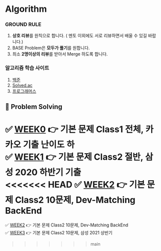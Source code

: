 # Algorithm

### GROUND RULE
1. **상호 리뷰**를 원칙으로 합니다. ( 멘토 이외에도 서로 리뷰하면서 배울 수 있길 바랍니다.)
2. BASE Problem은 **모두가 풀기**를 원합니다.
3. 최소 **2명이상의 리뷰**를 받아서 Merge 하도록 합니다.

### 알고리즘 학습 사이트 

1. [백준](https://www.acmicpc.net)
2. [Solved.ac](https://solved.ac)  
3. [프로그래머스](https://programmers.co.kr)  


## :dolphin: Problem Solving

✅  [WEEK0](https://github.com/Dev-StudyGroup/Algorithm/tree/main/Week_0) 👉 기본 문제 Class1 전체, 카카오 기출 난이도 하  
✅  [WEEK1](https://github.com/Dev-StudyGroup/Algorithm/tree/main/Week_1) 👉 기본 문제 Class2 절반, 삼성 2020 하반기 기출  
<<<<<<< HEAD
✅  [WEEK2](https://github.com/Dev-StudyGroup/Algorithm/tree/main/Week_2) 👉 기본 문제 Class2 10문제, Dev-Matching BackEnd 
=======
✅  [WEEK2](https://github.com/Dev-StudyGroup/Algorithm/tree/main/Week_2) 👉 기본 문제 Class2 10문제, Dev-Matching BackEnd  
✅  [WEEK3](https://github.com/Dev-StudyGroup/Algorithm/tree/main/Week_3) 👉 기본 문제 Class2 10문제, 삼성 2021 상반기  
>>>>>>> main

<!--
:white_large_square: 0) BOJ Level 1,2  
:white_large_square: 1) 이것이 코딩 테스트다.  
:white_large_square: 2) BOJ Level 3까지  
:white_large_square: 3) BOJ Level 4까지  
:white_large_square: 4) 프로그래머스 유형별 문제풀기 (전체 다)  
:white_large_square: 5) BOJ Level 5까지    
:white_large_square: 6) samsung 기출 문제 40개 (골드 1~5)  
:white_large_square: 7) 카카오 기출 문제  
-->
